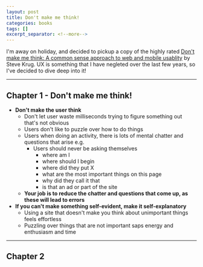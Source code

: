 ```yaml
---
layout: post
title: Don't make me think!
categories: books
tags: []
excerpt_separator: <!--more-->
---
```


<!-- ![Clean code cover]({{ site.baseurl }}{% link /assets/images/clean-code-cover.png %}){: .center-image } -->

<sup>
    <sup>
        <!-- Update: 19/03/19 -->
    </sup>
</sup>

I'm away on holiday, and decided to pickup a copy of the highly rated [Don't make me think: A common sense approach to web and mobile usablity](https://www.amazon.co.uk/Dont-Make-Think-Revisited-Usability/dp/0321965515/ref=sr_1_2?keywords=steve+krug&qid=1564482865&s=gateway&sr=8-2) by Steve Krug. UX is something that I have negleted over the last few years, so I've decided to dive deep into it!

<!--more-->

---

## Chapter 1 - Don't make me think!

- **Don't make the user think**
  - Don't let user waste milliseconds trying to figure something out that's not obvious
  - Users don't like to puzzle over how to do things
  - Users when doing an activity, there is lots of mental chatter and questions that arise e.g.
    - Users should never be asking themselves
      - where am I
      - where should I begin
      - where did they put X
      - what are the most important things on this page
      - why did they call it that
      - is that an ad or part of the site
  - **Your job is to reduce the chatter and questions that come up, as these will lead to errors**
- **If you can't make something self-evident, make it self-explanatory**
  - Using a site that doesn't make you think about unimportant things feels effortless
  - Puzzling over things that are not important saps energy and enthusiasm and time

---

## Chapter 2

